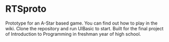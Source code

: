 RTSproto
========

Prototype for an A-Star based game. You can find out how to play in the wiki. Clone the repository and run UIBasic to start. Built for the final project of Introduction to Programming in freshman year of high school.
